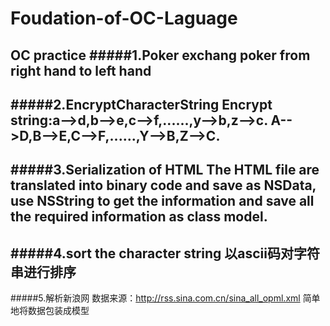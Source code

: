 # Foudation-of-OC-Laguage
OC practice
#####1.Poker
      exchang poker from right hand to left hand
-----------------------------------------------------
#####2.EncryptCharacterString
      Encrypt string:a-->d,b-->e,c-->f,......,y-->b,z-->c.
                     A-->D,B-->E,C-->F,......,Y-->B,Z-->C.
-----------------------------------------------------
#####3.Serialization of HTML
      The HTML file are translated into binary code and save 
      as NSData, use NSString to get the information and save 
      all the required information as class model. 
----------------------------------------------------
#####4.sort the character string
      以ascii码对字符串进行排序
----------------------------------------------------
#####5.解析新浪网
      数据来源：http://rss.sina.com.cn/sina_all_opml.xml
      简单地将数据包装成模型
